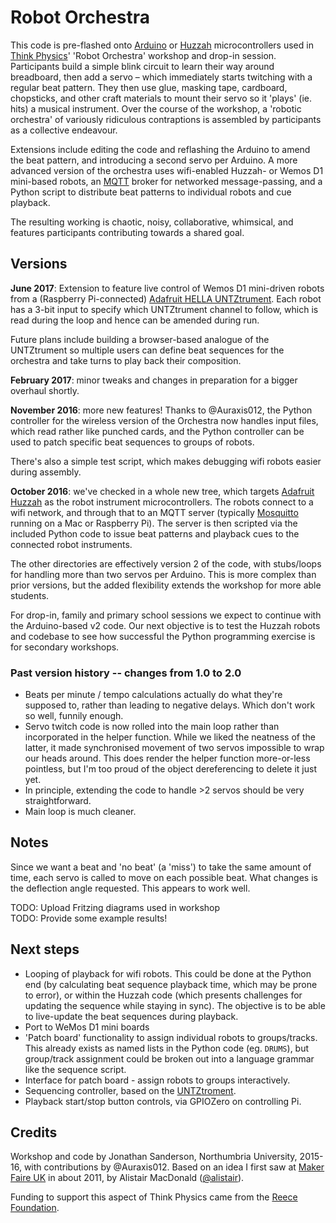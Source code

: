# Robot Orchestra

This code is pre-flashed onto [Arduino](https://www.arduino.cc) or [Huzzah](https://www.adafruit.com/product/2471) microcontrollers used in [Think Physics](http://thinkphysics.org)' 'Robot Orchestra' workshop and drop-in session. Participants build a simple blink circuit to learn their way around breadboard, then add a servo – which immediately starts twitching with a regular beat pattern. They then use glue, masking tape, cardboard, chopsticks, and other craft materials to mount their servo so it 'plays' (ie. hits) a musical instrument. Over the course of the workshop, a 'robotic orchestra' of variously ridiculous contraptions is assembled by participants as a collective endeavour.

Extensions include editing the code and reflashing the Arduino to amend the beat pattern, and introducing a second servo per Arduino. A more advanced version of the orchestra uses wifi-enabled Huzzah- or Wemos D1 mini-based robots, an [MQTT](http://mqtt.org) broker for networked message-passing, and a Python script to distribute beat patterns to individual robots and cue playback.

The resulting working is chaotic, noisy, collaborative, whimsical, and features participants contributing towards a shared goal.

## Versions

**June 2017**: Extension to feature live control of Wemos D1 mini-driven robots from a (Raspberry Pi-connected) [Adafruit HELLA UNTZtrument](https://www.adafruit.com/product/1999). Each robot has a 3-bit input to specify which UNTZtrument channel to follow, which is read during the loop and hence can be amended during run.

Future plans include building a browser-based analogue of the UNTZtrument so multiple users can define beat sequences for the orchestra and take turns to play back their composition.

**February 2017**: minor tweaks and changes in preparation for a bigger overhaul shortly.

**November 2016**: more new features! Thanks to @Auraxis012, the Python controller for the wireless version of the Orchestra now handles input files, which read rather like punched cards, and the Python controller can be used to patch specific beat sequences to groups of robots.

There's also a simple test script, which makes debugging wifi robots easier during assembly.

**October 2016**: we've checked in a whole new tree, which targets [Adafruit Huzzah](https://learn.adafruit.com/adafruit-huzzah-esp8266-breakout/overview) as the robot instrument microcontrollers. The robots connect to a wifi network, and through that to an MQTT server (typically [Mosquitto](https://mosquitto.org) running on a Mac or Raspberry Pi). The server is then scripted via the included Python code to issue beat patterns and playback cues to the connected robot instruments.

The other directories are effectively version 2 of the code, with stubs/loops for handling more than two servos per Arduino. This is more complex than prior versions, but the added flexibility extends the workshop for more able students.

For drop-in, family and primary school sessions we expect to continue with the Arduino-based v2 code. Our next objective is to test the Huzzah robots and codebase to see how successful the Python programming exercise is for secondary workshops.

### Past version history -- changes from 1.0 to 2.0

* Beats per minute / tempo calculations actually do what they're supposed to, rather than leading to negative delays. Which don't work so well, funnily enough.
* Servo twitch code is now rolled into the main loop rather than incorporated in the helper function. While we liked the neatness of the latter, it made synchronised movement of two servos impossible to wrap our heads around. This does render the helper function more-or-less pointless, but I'm too proud of the object dereferencing to delete it just yet.
* In principle, extending the code to handle >2 servos should be very straightforward.
* Main loop is much cleaner.

## Notes

Since we want a beat and 'no beat' (a 'miss') to take the same amount of time, each servo is called to move on each possible beat. What changes is the deflection angle requested. This appears to work well.

TODO: Upload Fritzing diagrams used in workshop  
TODO: Provide some example results!

## Next steps

* Looping of playback for wifi robots. This could be done at the Python end (by calculating beat sequence playback time, which may be prone to error), or within the Huzzah code (which presents challenges for updating the sequence while staying in sync). The objective is to be able to live-update the beat sequences during playback.
* Port to WeMos D1 mini boards
* 'Patch board' functionality to assign individual robots to groups/tracks. This already exists as named lists in the Python code (eg. `DRUMS`), but group/track assignment could be broken out into a language grammar like the sequence script.
* Interface for patch board - assign robots to groups interactively.
* Sequencing controller, based on the [UNTZtroment](https://www.adafruit.com/product/1999).
* Playback start/stop button controls, via GPIOZero on controlling Pi.

## Credits

Workshop and code by Jonathan Sanderson, Northumbria University, 2015-16, with contributions by @Auraxis012. Based on an idea I first saw at [Maker Faire UK](http://www.makerfaireuk.com) in about 2011, by Alistair MacDonald ([@alistair](https://twitter.com/alistair)).

Funding to support this aspect of Think Physics came from the [Reece Foundation](http://www.reece-foundation.org "Reece Foundation | Supporting engineering in the region").
